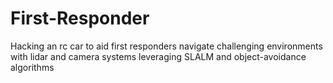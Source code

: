 # First-Responder
Hacking an rc car to aid first responders navigate challenging environments with lidar and camera systems leveraging SLALM and object-avoidance algorithms

